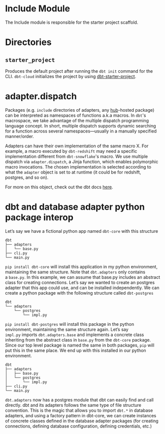 # Include Module

The Include module is responsible for the starter project scaffold.

# Directories

## `starter_project`
Produces the default project after running the `dbt init` command for the CLI. `dbt-cloud` initializes the project by using [dbt-starter-project](https://github.com/dbt-labs/dbt-starter-project).

# adapter.dispatch
Packages (e.g. `include` directories of adapters, any [hub](https://hub.getdbt.com/)-hosted package) can be interpreted as namespaces of functions a.k.a macros. In `dbt`'s macrospace, we take advantage of the multiple dispatch programming language concept. In short, multiple dispatch supports dynamic searching for a function across several namespaces—usually in a manually specified manner/order.

Adapters can have their own implementation of the same macro X. For example, a macro executed by `dbt-redshift` may need a specific implementation different from `dbt-snowflake`'s macro. We use multiple dispatch via `adapter.dispatch`, a Jinja function, which enables polymorphic macro invocations. The chosen implementation is selected according to what the `adapter` object is set to at runtime (it could be for redshift, postgres, and so on).

For more on this object, check out the dbt docs [here](https://docs.getdbt.com/reference/dbt-jinja-functions/adapter).

# dbt and database adapter python package interop

Let’s say we have a fictional python app named `dbt-core` with this structure

```
dbt
├── adapters
│   └── base.py
├── cli.py
└── main.py
```

`pip install dbt-core` will install this application in my python environment, maintaining the same structure. Note that `dbt.adapters` only contains a `base.py`. In this example, we can assume that base.py includes an abstract class for creating connections. Let’s say we wanted to create an postgres adapter that this app could use, and can be installed independently. We can create a python package with the following structure called `dbt-postgres`
```
dbt
└── adapters
    └── postgres
        └── impl.py
```

`pip install dbt-postgres` will install this package in the python environment, maintaining the same structure again. Let’s say `impl.py` imports `dbt.adapters.base` and implements a concrete class inheriting from the abstract class in `base.py` from the `dbt-core` package. Since our top level package is named the same in both packages, `pip` will put this in the same place. We end up with this installed in our python environment.

```
dbt
├── adapters
│   ├── base.py
│   └── postgres
│       └── impl.py
├── cli.py
└── main.py
```

`dbt.adapters` now has a postgres module that dbt can easily find and call directly. dbt and its adapters follows the same type of file structure convention. This is the magic that allows you to import `dbt.*` in database adapters, and using a factory pattern in dbt-core, we can create instances of concrete classes defined in the database adapter packages (for creating connections, defining database configuration, defining credentials, etc.)
